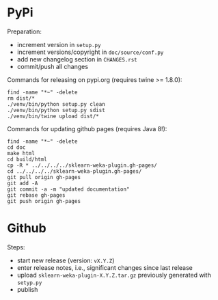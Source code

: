 PyPi
====

Preparation:

* increment version in `setup.py`
* increment versions/copyright in `doc/source/conf.py`
* add new changelog section in `CHANGES.rst`
* commit/push all changes

Commands for releasing on pypi.org (requires twine >= 1.8.0):

```
find -name "*~" -delete
rm dist/*
./venv/bin/python setup.py clean
./venv/bin/python setup.py sdist
./venv/bin/twine upload dist/*
```

Commands for updating github pages (requires Java 8!):

```
find -name "*~" -delete
cd doc
make html
cd build/html
cp -R * ../../../../sklearn-weka-plugin.gh-pages/
cd ../../../../sklearn-weka-plugin.gh-pages/
git pull origin gh-pages
git add -A
git commit -a -m "updated documentation"
git rebase gh-pages
git push origin gh-pages
```


Github
======

Steps:

* start new release (version: `vX.Y.Z`)
* enter release notes, i.e., significant changes since last release
* upload `sklearn-weka-plugin-X.Y.Z.tar.gz` previously generated with `setyp.py`
* publish
